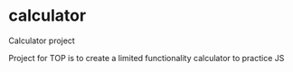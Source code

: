 # calculator

Calculator project

Project for TOP is to create a limited functionality calculator to practice JS